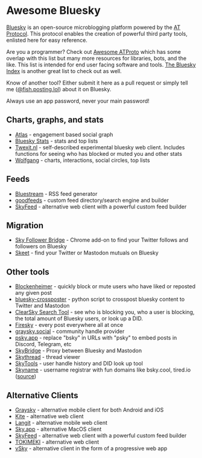 # Awesome Bluesky

[Bluesky](https://github.com/bluesky-social/) is an open-source microblogging platform powered by the [AT Protocol](https://atproto.com/). This protocol enables the creation of powerful third party tools, enlisted here for easy reference.

Are you a programmer? Check out [Awesome ATProto](https://github.com/beeman/awesome-atproto) which has some overlap with this list but many more resources for libraries, bots, and the like. This list is intended for end user facing software and tools. [The Bluesky Index](https://github.com/scrub-dev/bsky-index/) is another great list to check out as well.

Know of another tool? Either submit it here as a pull request or simply tell me ([@fish.posting.lol](https://bsky.app/profile/fish.posting.lol)) about it on Bluesky.

Always use an app password, never your main password!

## Charts, graphs, and stats

 - [Atlas](https://bsky.jazco.dev/) - engagement based social graph
 - [Bluesky Stats](https://vqv.app/stats) - stats and top lists
 - [Twexit.nl](https://twexit.nl/) - self-described experimental bluesky web client. Includes functions for seeing who has blocked or muted you and other stats
 - [Wolfgang](https://wolfgang.raios.xyz/) - charts, interactions, social circles, top lists

## Feeds
 - [Bluestream](https://bluestream.deno.dev/) - RSS feed generator
 - [goodfeeds](https://goodfeeds.co/) - custom feed directory/search engine and builder
 - [SkyFeed](https://skyfeed.app) - alternative web client with a powerful custom feed builder

## Migration
 - [Sky Follower Bridge](https://chrome.google.com/webstore/detail/sky-follower-bridge/behhbpbpmailcnfbjagknjngnfdojpko) - Chrome add-on to find your Twitter follows and followers on Bluesky
 - [Skeet](https://skeet.labnotes.org/) - find your Twitter or Mastodon mutuals on Bluesky

## Other tools
 - [Blockenheimer](https://blockenheimer.click/) - quickly block or mute users who have liked or reposted any given post
 - [bluesky-crossposter](https://github.com/Linus2punkt0/bluesky-crossposter) - python script to crosspost bluesky content to Twitter and Mastodon
 - [ClearSky Search Tool](https://bsky.thieflord.dev/) - see who is blocking you, who a user is blocking, the total amount of Bluesky users, or look up a DID.
 - [Firesky](https://firesky.tv/) - every post everywhere all at once
 - [graysky.social](https://graysky.social/) - community handle provider
 - [psky.app](https://github.com/ianklatzco/psky.app/) - replace "bsky" in URLs with "psky" to embed posts in Discord, Telegram, etc
 - [SkyBridge](https://skybridge.fly.dev/) - Proxy between Bluesky and Mastodon
 - [Skythread](https://mackuba.github.io/skythread/) - thread viewer
 - [SkyTools](https://skytools.anon5r.com/) - user handle history and DID look up tool
 - [Skyname](https://skyna.me) - username registrar with fun domains like bsky.cool, tired.io ([source](https://github.com/darnfish/skyname))

## Alternative Clients
 - [Graysky](https://graysky.app/) - alternative mobile client for both Android and iOS
 - [Kite](https://kite.black) - alternative web client
 - [Langit](https://langit.pages.dev/) - alternative mobile web client
 - [Sky.app](https://github.com/jcsalterego/Sky.app) - alternative MacOS client
 - [SkyFeed](https://skyfeed.app) - alternative web client with a powerful custom feed builder
 - [TOKIMEKI](https://tokimekibluesky.vercel.app/) - alternative web client
 - [vSky](https://www.vsky.social/) - alternative client in the form of a progressive web app


